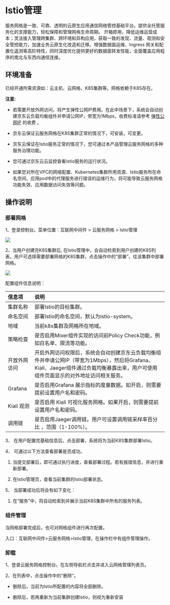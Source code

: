 # Istio管理

服务网格是一致、可靠、透明的云原生应用通信网络管控基础平台。提供全托管服务化的支撑能力，轻松保障和管理网格生命周期。 开箱即用，降低运维运营成本；灵活接入管理跨集群、跨环境和异构应用，获取一致的发现、流量、观测和安全管控能力，加速业务云原生化改造和迁移。增强数据面运维、Ingress 网关和配置化遥测等高阶特性，同时深度优化提供更好的数据面转发性能，全面覆盖应用程序的南北与东西向通信连接。

## 环境准备

已经开通所需资源如：云主机、云网格、K8S集群等。网格依赖于K8S存在。

**注意:** 

- 若需要开放外网访问，将产生弹性公网IP费用。在此中场景下，系统会自动创建京东云负载均衡组件并申请公网IP，带宽为1Mbps，收费标准请参考 [弹性公网IP](../../../Hyper-Converged-IDC/Cloud-Physical-Server/Operation-Guide/Networking/Elastic-IP-For-Physical-Cloud.md) 的收费  。

- 京东云保证云服务网格在K8S集群正常的情况下，可安装，可变更。

- 京东云保证在Istio服务正常的情况下，您可通过本产品管理云服务网格的多种服务治理功能。

- 您可通过京东云云监控查看Istio服务的运行状况。

- 如果您对所在VPC的网络配置、Kubernetes集群所用资源、Istio服务所在命名空间、应用pod中的代理服务进行错误的运维行为，将可能导致云服务网格功能失效、应用数据访问失效等问题。

## 操作说明

### 部署网格

1、登录控制台。菜单位置：互联网中间件 > 云服务网格 > Istio管理

![](/Users/zhangdalei/git/github.com/jdcloudcom/cn/image/Internet-Middleware/Mesh/2022-03-11-16-56-20-image.png)

2、当用户创建完K8S集群后, 在Istio管理中，会自动检索到用户创建的K8S列表。用户可选择需要部署网格的K8S集群，点击操作中的“部署”，往该集群中部署网格。

![](/Users/zhangdalei/git/github.com/jdcloudcom/cn/image/Internet-Middleware/Mesh/2022-03-11-16-57-38-image.png)

配置组件信息说明：

| 信息项      | 说明                                                                                                      |
|:-------- |:------------------------------------------------------------------------------------------------------- |
| 集群名称     | 部署Istio的目标集群。                                                                                           |
| 命名空间     | 部署Istio的命名空间，默认为istio-system。                                                                           |
| 地域       | 当前k8s集群及网格所在地域。                                                                                         |
| 策略检查     | 是否启用Mixer组件实现的访问前Policy Check功能，例如白名单、限流等功能。                                                            |
| 开放外网访问   | 开启外网访问权限后，系统会自动创建京东云负载均衡组件并申请公网IP（带宽为1Mbps），然后将Grafana、Kiali、Jaeger组件通过负载均衡暴露出来，用户可使用组件页面显示的对外地址访问相关服务。 |
| Grafana  | 是否启用Grafana 展示指标的度量数据。如开启，则需要提前设置用户名和密码。                                                                |
| Kiali 观测 | 是否启用 Kiali 可视化服务网格。如果开启，则需要提前设置用户名和密码。                                                                  |
| 调用链      | 是否启用Jaeger调用链。用户可设置调用链采样率百分比 ，范围（1-100%）。                                                               |

3、    在用户配置完基础信息后，点击部署，系统将为当前K8S集群部署Istio。

4、    可通过以下方法查看部署是否成功。

1) 当提交部署后，即可通过执行进度，查看部署过程。若有报错信息，并进行重新部署。

2) 在Istio管理页，查看当前集群的Istio部署状态。

5、    当部署成功后将会有如下变化：

1) 在“服务”中，将自动检索到并展示当前K8S集群中所有的服务列表。

### 组件管理

当网格部署完成后，也可对网格组件进行再次配置。

入口：互联网中间件>云服务网格>Istio管理，在操作栏中有组件管理操作。

### 卸载

1、登录云服务网格控制台。在左侧导航栏点击并进入云网格管理列表页。

2、在列表中，点击操作中的“删除”。

- 删除后，当前为Istio所配置的内容将全部删除。

- 删除后，若再重新为当前集群创建Istio，则视为重新安装
